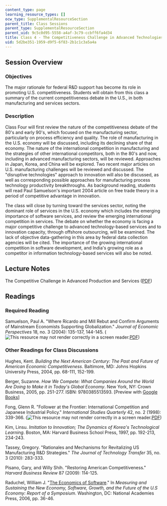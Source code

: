 ```yaml
---
content_type: page
learning_resource_types: []
ocw_type: SupplementalResourceSection
parent_title: Class Sessions
parent_type: SupplementalResourceSection
parent_uid: 9c5c0d95-5558-a4af-3c79-ccbff6fa4d34
title: Class 4 - The Competitiveness Challenge in Advanced Technologies and Services
uid: 5d2be351-1959-d9f5-6f83-2b1c1c3a5a4a
---
```


Session Overview
----------------

### Objectives

The major rationale for federal R&D support has become its role in promoting U.S. competitiveness. Students will obtain from this class a summary of the current competitiveness debate in the U.S., in both manufacturing and services sectors.

### Description

Class Four will first review the nature of the competitiveness debate of the 80's and early 90's, which focused on the manufacturing sector, particularly on process efficiency and quality. The role of manufacturing in the U.S. economy will be discussed, including its declining share of that economy. The nature of the international competition in manufacturing and the strategies of other international competitors, both in the 80's and now, including in advanced manufacturing sectors, will be reviewed. Approaches in Japan, Korea, and China will be explored. Two recent major articles on U.S. manufacturing challenges will be reviewed and discussed. The "disruptive technologies" approach to innovation will also be discussed, as well as corresponding possible approaches for manufacturing process technology productivity breakthroughs. As background reading, students will read Paul Samuelson's important 2004 article on free trade theory in a period of competitive advantage in innovation.

The class will close by turning toward the services sector, noting the dominant role of services in the U.S. economy which includes the emerging importance of software services, and review the emerging international competition in services. The debate on whether the economy is facing a major competitive challenge to advanced technology-based services and to innovation capacity, through offshore outsourcing, will be examined. The lack of objective data-gathering in this area by federal data collection agencies will be cited. The importance of the growing international competition in software development, and India's growing role as a competitor in information technology-based services will also be noted.

Lecture Notes
-------------

The Competitive Challenge in Advanced Production and Services ([PDF](/resources/res-stp-001-science-policy-bootcamp-january-iap-2011/class-sessions/class04/MITRES_STP_001IAP11_lec04.pdf))

Readings
--------

### Required Reading

Samuelson, Paul A. "Where Ricardo and Mill Rebut and Confirm Arguments of Mainstream Economists Supporting Globalization." _Journal of Economic Perspectives_ 18, no. 3 (2004): 135-137, 144-145. (![This resource may not render correctly in a screen reader.](/images/inacessible.gif)[PDF](https://pubs.aeaweb.org/doi/pdf/10.1257/0895330042162403))

### Other Readings for Class Discussions

Hughes, Kent. _Building the Next American Century: The Past and Future of American Economic Competitiveness_. Baltimore, MD: Johns Hopkins University Press, 2004, pp. 68-111, 152-199.

Berger, Suzanne. _How We Compete: What Companies Around the World Are Doing to Make it in Today's Global Economy_. New York, NY: Crown Business, 2005, pp. 251-277. ISBN: 9780385513593. \[Preview with [Google Books](http://books.google.com/books?id=8CB_qViEJTwC&printsec=frontcover&dq=suzanne+berger+how+we+compete#v=onepage&q=&f=false)\]

Fong, Glenn R. "Follower at the Frontier: International Competition and Japanese Industrial Policy." _International Studies Quarterly_ 42, no. 2 (1998): 339-366. (![This resource may not render correctly in a screen reader.](/images/inacessible.gif)[PDF](http://my.t-bird.edu/files/personalfiles/134802/ISQ.pdf))

Kim, Linsu. _Imitation to Innovation; The Dynamics of Korea's Technological Learning_. Boston, MA: Harvard Business School Press, 1997, pp. 192-213, 234-243.

Tassey, Gregory. "Rationales and Mechanisms for Revitalizing US Manufacturing R&D Strategies." _The Journal of Technology Transfer_ 35, no. 3 (2010): 283-333.

Pisano, Gary, and Willy Shih. "Restoring American Competitiveness." _Harvard Business Review_ 87 (2009): 114-125.

Raduchel, William J. "[The Economics of Software](http://books.nap.edu/openbook.php?record_id=11587&page=36)." In _Measuring and Sustaining the New Economy, Software, Growth, and the Future of the U.S Economy: Report of a Symposium_. Washington, DC: National Academies Press, 2006, pp. 36-46.